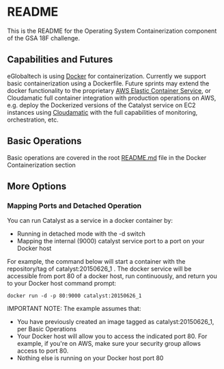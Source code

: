 # README #

This is the README for the Operating System Containerization component of the GSA 18F challenge.

## Capabilities and Futures ##
eGlobaltech is using [Docker](http://www.docker.com) for containerization.  Currently we support basic containerization using a Dockerfile.  Future sprints may extend the docker functionality to the proprietary [AWS Elastic Container Service](http://aws.amazon.com/ecs/), or Cloudamatic full container integration with production operations on AWS, e.g. deploy the Dockerized versions of the Catalyst service on EC2 instances using [Cloudamatic](http://www.cloudamatic.com) with the full capabilities of monitoring, orchestration, etc.

## Basic Operations ##
Basic operations are covered in the root [README.md](https://github.com/eGT-Labs/egt-gsa-proto/blob/master/README.md) file in the Docker Containerization section

## More Options ##
### Mapping Ports and Detached Operation ###
You can run Catalyst as a service in a docker container by:
  * Running in detached mode with the -d switch
  * Mapping the internal (9000) catalyst service port to a port on your Docker host

For example, the command below will start a container with the repository/tag of catalyst:20150626_1 .  The docker service will be accessible from port 80 of a docker host,  run continuously, and return you to your Docker host command prompt:

`docker run -d -p 80:9000 catalyst:20150626_1`

IMPORTANT NOTE:
The example assumes that:
  * You have previously created an image tagged as catalyst:20150626_1, per Basic Operations
  * Your Docker host will allow you to access the indicated port 80.  For example, if you're on AWS, make sure your security group allows access to port 80.
  * Nothing else is running on your Docker host port 80
